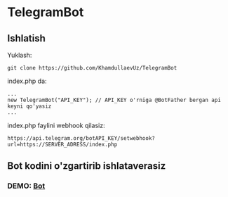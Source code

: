 # TelegramBot

## Ishlatish

Yuklash:

```
git clone https://github.com/KhamdullaevUz/TelegramBot
```

index.php da:

```
...
new TelegramBot("API_KEY"); // API_KEY o'rniga @BotFather bergan api keyni qo'yasiz
...
```

index.php faylini webhook qilasiz:

```
https://api.telegram.org/botAPI_KEY/setwebhook?url=https://SERVER_ADRESS/index.php
```

## Bot kodini o'zgartirib ishlataverasiz

### DEMO: [Bot](https://t.me/GrSettingsBot)
